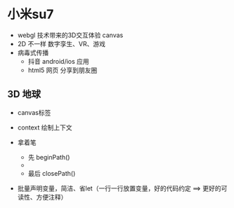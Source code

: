 # 小米su7
   - webgl 技术带来的3D交互体验 canvas
   - 2D 不一样 数字孪生、VR、游戏
   - 病毒式传播
       - 抖音  android/ios 应用
       - html5 网页 分享到朋友圈

## 3D 地球
- canvas标签
- context  绘制上下文
- 拿着笔
   - 先 beginPath() 
   - 
   - 最后 closePath()


- 批量声明变量，简洁、省let（一行一行放置变量，好的代码约定 ==> 更好的可读性、方便注释）